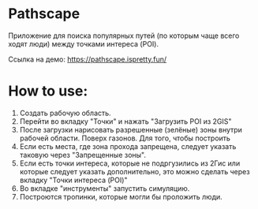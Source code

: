# Pathscape

Приложение для поиска популярных путей (по которым чаще всего ходят люди) между точками интереса (POI). 

Ссылка на демо: https://pathscape.ispretty.fun/

# How to use:

1. Создать рабочую область.
2. Перейти во вкладку "Точки" и нажать "Загрузить POI из 2GIS"
4. После загрузки нарисовать разрешенные (зелёные) зоны внутри рабочей области. Поверх газонов. Для того, чтобы построить 
5. Если есть места, где зона прохода запрещена, следует указать таковую через "Запрещенные зоны".
6. Если есть точки интереса, которые не подргузились из 2Гис или которые следует указать дополнительно, это можно сделать через вкладку "Точки интереса (POI)"
7. Во вкладке "инструменты" запустить симуляцию.
8. Построются тропинки, которые могли бы проложить люди.